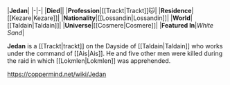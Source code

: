 |**Jedan**|
|-|-|
|**Died**||
|**Profession**|[[Trackt\|Trackt]]🐱︎|
|**Residence**|[[Kezare\|Kezare]]|
|**Nationality**|[[Lossandin\|Lossandin]]|
|**World**|[[Taldain\|Taldain]]|
|**Universe**|[[Cosmere\|Cosmere]]|
|**Featured In**|*White Sand*|

**Jedan** is a [[Trackt\|trackt]] on the Dayside of [[Taldain\|Taldain]] who works under the command of [[Ais\|Ais]].
He and five other men were killed during the raid in which [[Lokmlen\|Lokmlen]] was apprehended.



https://coppermind.net/wiki/Jedan